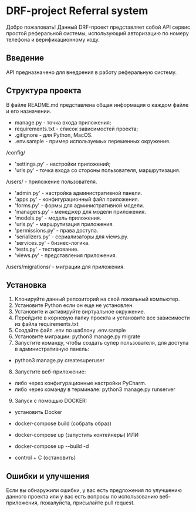 # DRF-project Referral system

Добро пожаловать!
Данный DRF-проект представляет собой API сервис простой реферальной системы,
использующий авторизацию по номеру телефона и верификационному коду.


## Введение

API предназначено для внедрения в работу реферальную систему.


## Структура проекта

В файле README.md представлена общая информация о каждом файле и его 
назначении.

- manage.py - точка входа приложения;
- requirements.txt - список зависимостей проекта;
- .gitignore - для Python, MacOS.
- .env.sample - пример используемых переменных окружения.

/config/
- 'settings.py' - настройки приложений;
- 'urls.py' - точка входа со стороны пользователя, маршрутизация.


/users/ - приложение пользователя.
- 'admin.py' - настройка административной панели.
- 'apps.py' - конфигурационный файл приложения.
- 'forms.py' - формы для административной модели.
- 'managers.py' - менеджер для модели приложения.
- 'models.py' - модель приложения.
- 'urls.py' - маршрутизация приложения.
- 'permissions.py' - права доступа.
- 'serializers.py' - сериализаторы для views.py.
- 'services.py' - бизнес-логика.
- 'tests.py' - тестирование.
- 'views.py' - представления приложения.

/users/migrations/ - миграции для приложения.


## Установка

1. Клонируйте данный репозиторий на свой локальный компьютер.
2. Установите Python если он еще не установлен.
3. Установите и активируйте виртуальное окружение.
4. Перейдите в корневую папку проекта и установите все зависимости из файла requirements.txt
5. Создайте файл .env по шаблону .env.sample
6. Установите миграции: python3 manage.py migrate
7. Запустите команду, чтобы создать супер пользователя, для доступа в административную панель:
- python3 manage.py createsuperuser
8. Запустите веб-приложение:
- либо через конфигурационные настройки PyCharm.
- либо через команду в терминале: python3 manage.py runserver

9. Запуск с помощью DOCKER:
- установить Docker

- docker-compose build (собрать образ)
- docker-compose up (запустить контейнеры) 
ИЛИ
- docker-compose up --build -d

- control + C (остановить)


## Ошибки и улучшения

Если вы обнаружили ошибки, у вас есть предложения по улучшению данного проекта
или у вас есть вопросы по использованию веб-приложения, пожалуйста, присылайте pull request.
